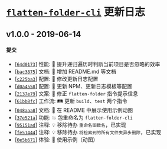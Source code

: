 # [`flatten-folder-cli`][flatten-folder-cli] 更新日志

## v1.0.0 - 2019-06-14

#### 提交

- [[`64d0173`](https://github.com/iTonyYo/flatten-folder-cli/commit/64d0173720ba40918f211c9d3de9d6f901ed1c92)] 性能: :racehorse: 提升递归遍历时判断当前项目是否忽略的效率
- [[`bac3875`](https://github.com/iTonyYo/flatten-folder-cli/commit/bac3875a9710ac88d647c28fed67b3a5f0557a4a)] 文档: :memo: 增加 README.md 等文档
- [[`c225ba3`](https://github.com/iTonyYo/flatten-folder-cli/commit/c225ba3f1f9bfd01c8df6ba13a621b98211eddf6)] 配置: :wrench: 修改更新日志配置
- [[`d0a4558`](https://github.com/iTonyYo/flatten-folder-cli/commit/d0a4558d440e3f75b3187e7b7304fd0a66a4db76)] 配置: :wrench: 更新 NPM、更新日志模板等配置
- [[`2137e79`](https://github.com/iTonyYo/flatten-folder-cli/commit/2137e797f2b79d3808a83c26c502107fd20ad25c)] 文案: :speech_balloon: 修正 `flatten-folder` 指令提示信息
- [[`61bb8fc`](https://github.com/iTonyYo/flatten-folder-cli/commit/61bb8fc21925cd092fc1d0922466bd4666d7a6e5)] 工作流: :railway_track: 更新 `build`、`test` 两个指令
- [[`048aaa8`](https://github.com/iTonyYo/flatten-folder-cli/commit/048aaa86f7c70a139fd607cfa64b7dfb5772110e)] 文档: :memo: 在 README 中展示使用示例动图
- [[`37e521a`](https://github.com/iTonyYo/flatten-folder-cli/commit/37e521a0fdc7a3c9cc86fbffc8467c326dd78dd6)] 功能: :boom: 包重命名为 `flatten-folder-cli`
- [[`95151ad`](https://github.com/iTonyYo/flatten-folder-cli/commit/95151ad37cf43ce687a71c5d84470887ea720c05)] 注释: :bulb: 移除待办 `重命名函数名`，已实现
- [[`fe51444`](https://github.com/iTonyYo/flatten-folder-cli/commit/fe51444a69c863cb0204dbbfa29b8ce0d400c1ad)] 注释: :bulb: 移除待办 `将检索到的所有文件夹异步删除`，已实现
- [[`0e5b671`](https://github.com/iTonyYo/flatten-folder-cli/commit/0e5b671d93e81f6c7f76d4c06ceb59403dd859fa)] 体验: :children_crossing: 使用示例（动图）

[flatten-folder-cli]: https://github.com/iTonyYo/flatten-folder-cli
